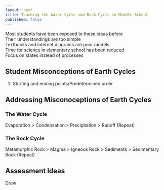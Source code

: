 ```yaml
---
layout: post
title: Teaching the Water Cycle and Rock Cycle in Middle School
published: false
---
```


Most students have been exposed to these ideas before  
Their understandings are too simple  
Textbooks and internet diagrams are poor models  
Time for science in elementary school has been reduced  
Focus on states instead of processes  

## Student Misconceptions of Earth Cycles
1. Starting and ending points/Predetermined order

## Addressing Misconoceptions of Earth Cycles

### The Water Cycle
Evaporation > Condensation > Precipitation > Runoff (Repeat)

### The Rock Cycle
Metamorphic Rock > Magma > Igneous Rock > Sediments > Sedimentary Rock (Repeat)

## Assessment Ideas
Draw
